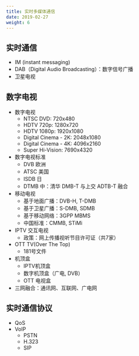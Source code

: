 ```yaml
---
title: 实时多媒体通信
date: 2019-02-27
weight: 6
---
```


## 实时通信

- IM (instant messaging)
- DAB（Digital Audio Broadcasting）：数字信号广播
- 卫星电视

## 数字电视

- 数字电视
  - NTSC DVD: 720x480
  - HDTV 720p: 1280x720
  - HDTV 1080p: 1920x1080
  - Digital Cinema - 2K: 2048x1080
  - Digital Cinema - 4K: 4096x2160
  - Super Hi-Vision: 7690x4320
- 数字电视标准
  - DVB 欧洲
  - ATSC 美国
  - ISDB 日
  - DTMB 中：清华 DMB-T 与上交 ADTB-T 融合
- 移动电视
  - 基于地面广播：DVB-H, T-DMB
  - 基于卫星广播：S-DMB, SDMB
  - 基于移动网络：3GPP MBMS
  - 中国标准：CMMB, STiMi
- IPTV 交互电视
  - 政策：网上传播视听节目许可证（共7家）
- OTT TV(Over The Top)
  - 181号文件
- 机顶盒
  - IPTV机顶盒
  - 数字机顶盒（广电, DVB）
  - OTT 电视盒
- 三网融合：通讯网、互联网、广电网

## 实时通信协议

- QoS
- VoIP
  - PSTN
  - H.323
  - SIP